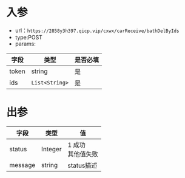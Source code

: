 # 入参

* url：```https://2858y3h397.qicp.vip/cxwx/carReceive/bathDelByIds```
* type:POST
* params:

| 字段  | 类型           | 是否必填 |
| ----- | -------------- | -------- |
| token | string         | 是       |
| ids   | `List<String>` | 是       |



# 出参

| 字段    | 类型    | 值                     |
| ------- | ------- | ---------------------- |
| status  | Integer | 1 成功<br />其他值失败 |
| message | string  | status描述             |

